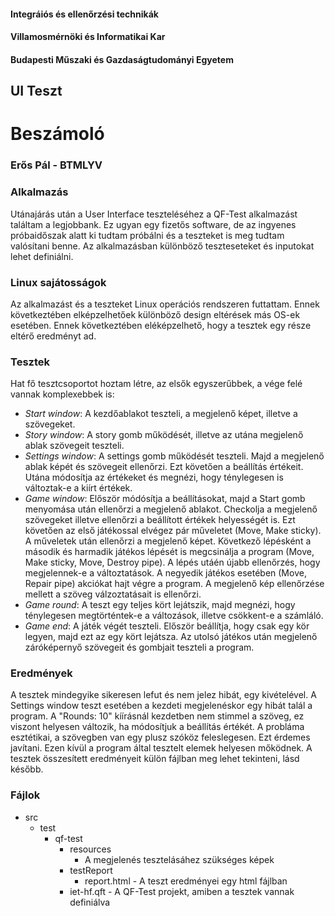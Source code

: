 #### Integráiós és ellenőrzési technikák
#### Villamosmérnöki és Informatikai Kar
#### Budapesti Műszaki és Gazdaságtudományi Egyetem

## UI Teszt
# Beszámoló
### Erős Pál - BTMLYV

### Alkalmazás
Utánajárás után a User Interface teszteléséhez a QF-Test alkalmazást találtam a legjobbank. Ez ugyan egy fizetős software, 
de az ingyenes próbaidőszak alatt ki tudtam próbálni és a teszteket is meg tudtam valósítani benne. 
Az alkalmazásban különböző teszteseteket és inputokat lehet definiálni.

### Linux sajátosságok
Az alkalmazást és a teszteket Linux operációs rendszeren futtattam. 
Ennek következtében elképzelhetőek különböző design eltérések más OS-ek esetében. Ennek következtében eléképzelhető, hogy a tesztek egy része eltérő eredményt ad.

### Tesztek
Hat fő tesztcsoportot hoztam létre, az elsők egyszerűbbek, a vége felé vannak komplexebbek is:
* *Start window*: A kezdőablakot teszteli, a megjelenő képet, illetve a szövegeket.
* *Story window*: A story gomb működését, illetve az utána megjelenő ablak szövegeit teszteli.
* *Settings window*: A settings gomb működését teszteli. Majd a megjelenő ablak képét és szövegeit ellenőrzi. Ezt követően a beállítás értékeit. Utána módosítja az értékeket és megnézi, hogy ténylegesen is változtak-e a kiírt értékek.
* *Game window*: Először módósítja a beállításokat, majd a Start gomb menyomása után ellenőrzi a megjelenő ablakot. Checkolja a megjelenő szövegeket illetve ellenőrzi a beállított értékek helyességét is. Ezt követően az első játékossal elvégez pár műveletet (Move, Make sticky). A műveletek után ellenőrzi a megjelenő képet. Következő lépésként a második és harmadik játékos lépését is megcsinálja a program (Move, Make sticky, Move, Destroy pipe). A lépés utáén újabb ellenőrzés, hogy megjelennek-e a változtatások. A negyedik játékos esetében (Move, Repair pipe) akciókat hajt végre a program. A megjelenő kép ellenőrzése mellett a szöveg válzoztatásait is ellenőrzi.
* *Game round*: A teszt egy teljes kört lejátszik, majd megnézi, hogy ténylegesen megtörténtek-e a változások, illetve csökkent-e a számláló.
* *Game end*: A játék végét teszteli. Először beállítja, hogy csak egy kör legyen, majd ezt az egy kört lejátsza. Az utolsó játékos után megjelenő záróképernyő szövegeit és gombjait teszteli a program.

### Eredmények
A tesztek mindegyike sikeresen lefut és nem jelez hibát, egy kivételével. A Settings window teszt esetében a kezdeti megjelenéskor egy hibát talál a program. 
A "Rounds: 10" kíírásnál kezdetben nem stimmel a szöveg, ez viszont helyesen változik, ha módosítjuk a beállítás értékét. A probláma esztétikai, a szövegben van egy plusz szóköz feleslegesen. 
Ezt érdemes javítani. Ezen kívül a program által tesztelt elemek helyesen mőködnek.
A tesztek összesített eredményeit külön fájlban meg lehet tekinteni, lásd később.

### Fájlok
* src
    * test
        * qf-test
            * resources 
                * A megjelenés tesztelásáhez szükséges képek
            * testReport
                * report.html   - A teszt eredményei egy html fájlban 
            * iet-hf.qft        - A QF-Test projekt, amiben a tesztek vannak definiálva
